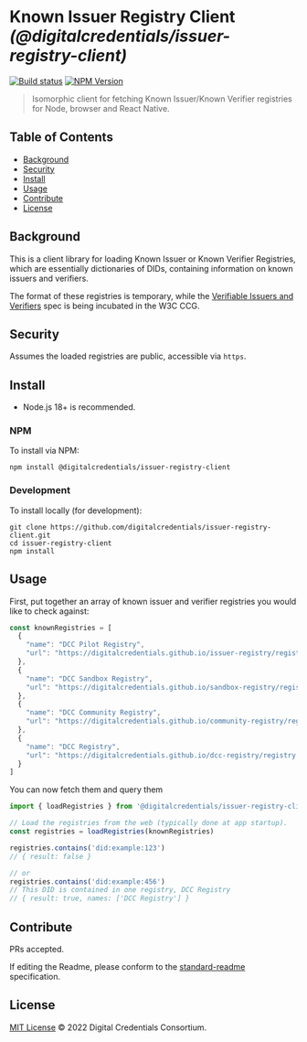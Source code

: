 # Known Issuer Registry Client _(@digitalcredentials/issuer-registry-client)_

[![Build status](https://img.shields.io/github/actions/workflow/status/digitalcredentials/issuer-registry-client/main.yml?branch=main)](https://github.com/digitalcredentials/issuer-registry-client/actions?query=workflow%3A%22Node.js+CI%22)
[![NPM Version](https://img.shields.io/npm/v/@digitalcredentials/issuer-registry-client.svg)](https://npm.im/@digitalcredentials/issuer-registry-client)

> Isomorphic client for fetching Known Issuer/Known Verifier registries for Node, browser and React Native.

## Table of Contents

- [Background](#background)
- [Security](#security)
- [Install](#install)
- [Usage](#usage)
- [Contribute](#contribute)
- [License](#license)

## Background

This is a client library for loading Known Issuer or Known Verifier Registries,
which are essentially dictionaries of DIDs, containing information on known
issuers and verifiers.

The format of these registries is temporary, while the
[Verifiable Issuers and Verifiers](https://w3c-ccg.github.io/verifiable-issuers-verifiers/)
spec is being incubated in the W3C CCG.

## Security

Assumes the loaded registries are public, accessible via `https`.

## Install

- Node.js 18+ is recommended.

### NPM

To install via NPM:

```
npm install @digitalcredentials/issuer-registry-client
```

### Development

To install locally (for development):

```
git clone https://github.com/digitalcredentials/issuer-registry-client.git
cd issuer-registry-client
npm install
```

## Usage

First, put together an array of known issuer and verifier registries you would
like to check against:

```js
const knownRegistries = [
  {
    "name": "DCC Pilot Registry",
    "url": "https://digitalcredentials.github.io/issuer-registry/registry.json"
  },
  {
    "name": "DCC Sandbox Registry",
    "url": "https://digitalcredentials.github.io/sandbox-registry/registry.json"
  },
  {
    "name": "DCC Community Registry",
    "url": "https://digitalcredentials.github.io/community-registry/registry.json"
  },
  {
    "name": "DCC Registry",
    "url": "https://digitalcredentials.github.io/dcc-registry/registry.json"
  }
]
```

You can now fetch them and query them

```js
import { loadRegistries } from '@digitalcredentials/issuer-registry-client'

// Load the registries from the web (typically done at app startup).
const registries = loadRegistries(knownRegistries)

registries.contains('did:example:123')
// { result: false }

// or
registries.contains('did:example:456')
// This DID is contained in one registry, DCC Registry
// { result: true, names: ['DCC Registry'] }
```

## Contribute

PRs accepted.

If editing the Readme, please conform to the
[standard-readme](https://github.com/RichardLitt/standard-readme) specification.

## License

[MIT License](LICENSE.md) © 2022 Digital Credentials Consortium.
